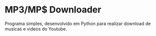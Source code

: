 # MP3/MP$ Downloader 

Programa simples, desenvolvido em Python para realizar download de musicas e videos do Youtube.
